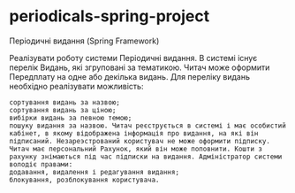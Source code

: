# periodicals-spring-project


Періодичні видання (Spring Framework)

Реалізувати роботу системи Періодичні видання. В системі існує перелік Видань, які згруповані за тематикою. Читач може оформити Передплату на одне або декілька видань. Для переліку видань необхідно реалізувати можливість:

    сортування видань за назвою;
    сортування видань за ціною;
    вибірки видань за певною темою;
    пошуку видання за назвою. Читач реєструється в системі і має особистий кабінет, в якому відображена інформація про видання, на які він підписаний. Незареэстрований користувач не може оформити підписку. Читач має персональний Рахунок, який він може поповнити. Кошти з рахунку знімаються під час підписки на видання. Адміністратор системи володіє правами:
    додавання, видалення і редагування видання;
    блокування, розблокування користувача.

